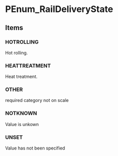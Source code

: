 # PEnum_RailDeliveryState

## Items

### HOTROLLING
Hot rolling.

### HEATTREATMENT
Heat treatment.

### OTHER
required category not on scale

### NOTKNOWN
Value is unkown

### UNSET
Value has not been specified
